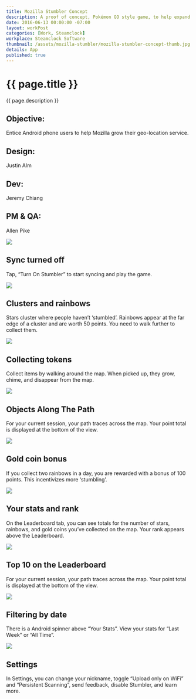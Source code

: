 ```yaml
---
title: Mozilla Stumbler Concept
description: A proof of concept, Pokémon GO style game, to help expand Mozilla’s geolocation services.
date: 2016-06-13 00:00:00 -07:00
layout: workPost
categories: [Work, Steamclock]
workplace: Steamclock Software
thumbnail: /assets/mozilla-stumbler/mozilla-stumbler-concept-thumb.jpg
details: App
published: true
---
```


<div class="mw-1024  u-mar-auto  u-mar-b05">
    <h1 class="u-noMargin  u-mar-b00"><strong>{{ page.title }}</strong></h1>
    <p class="as-h3  u-noMargin" style="max-width: 100%;">{{ page.description }}</p>
    <div class="project-metadata  u-mar-auto  u-mar-t05  u-mar-b00">
        <div class="objective">
            <h2 class="as-h5  u-noMargin  u-mar-b01"><strong>Objective</strong>:</h2>
            <p class="u-noMargin  u-mar-b02">Entice Android phone users to help Mozilla grow their geo-location service.</p>
        </div>
        <div>
            <h2 class="as-h5  u-noMargin  u-mar-b01"><strong>Design</strong>:</h2>
            <p class="u-noMargin  u-mar-b02">Justin Alm</p>
        </div>
        <div>
            <h2 class="as-h5  u-noMargin  u-mar-b01"><strong>Dev</strong>:</h2>
            <p class="u-noMargin  u-mar-b02">Jeremy Chiang</p>
        </div>
        <div>
            <h2 class="as-h5  u-noMargin  u-mar-b01"><strong>PM &amp; QA</strong>:</h2>
            <p class="u-noMargin  u-mar-b02">Allen Pike</p>
        </div>
    </div>
</div>

<div class="Grid  Grid--withGutters">
    <!-- First row -->
    <div class="Grid-cell  u-size1of3">
        <img class="u-rounded-corners  u-shadow"  src="/assets/mozilla-stumbler/mozilla-stumbler-sync-off@2x.jpg"/>
        <h2 class="as-h4  u-mar-t02"><strong>Sync turned off</strong></h2>
        <p>Tap, “Turn On Stumbler” to start syncing and play the game.</p>
    </div>
    <div class="Grid-cell  u-size1of3">
        <img class="u-rounded-corners  u-shadow"  src="/assets/mozilla-stumbler/mozilla-stumbler-map@2x.jpg"/>
        <h2 class="as-h4  u-mar-t02"><strong>Clusters and rainbows</strong></h2>
        <p>Stars cluster where people haven’t ‘stumbled’. Rainbows appear at the far edge of a cluster and are worth 50 points. You need to walk further to collect them.</p>
    </div>
    <div class="Grid-cell  u-size1of3">
        <img class="u-rounded-corners  u-shadow"  src="/assets/mozilla-stumbler/mozilla-stumbler-star-pick-up@2x.jpg"/>
        <h2 class="as-h4  u-mar-t02"><strong>Collecting tokens</strong></h2>
        <p>Collect items by walking around the map. When picked up, they grow, chime, and disappear from the map.</p>
    </div>
    <!-- Second row -->
    <div class="Grid-cell  u-size1of3">
        <img class="u-rounded-corners  u-shadow" src="/assets/mozilla-stumbler/mozilla-stumbler-gather-on-path@2x.jpg"/>
        <h2 class="as-h4  u-mar-t02"><strong>Objects Along The Path</strong></h2>
        <p>For your current session, your path traces across the map. Your point total is displayed at the bottom of the view.</p>
    </div>
    <div class="Grid-cell  u-size1of3">
        <img class="u-rounded-corners  u-shadow"  src="/assets/mozilla-stumbler/mozilla-stumbler-gold-coin-bonus@2x.jpg"/>
        <h2 class="as-h4  u-mar-t02"><strong>Gold coin bonus</strong></h2>
        <p>If you collect two rainbows in a day, you are rewarded with a bonus of 100 points. This incentivizes more ‘stumbling’.</p>
    </div>
    <div class="Grid-cell  u-size1of3">
        <img class="u-rounded-corners  u-shadow"  src="/assets/mozilla-stumbler/mozilla-stumbler-leaderboard@2x.jpg"/>
        <h2 class="as-h4  u-mar-t02"><strong>Your stats and rank</strong></h2>
        <p>On the Leaderboard tab, you can see totals for the number of stars, rainbows, and gold coins you’ve collected on the map. Your rank appears above the Leaderboard.</p>
    </div>
    <!-- Third row -->
    <div class="Grid-cell  u-size1of3">
        <img class="u-rounded-corners  u-shadow" src="/assets/mozilla-stumbler/mozilla-stumbler-leaderboard-ranking@2x.jpg"/>
        <h2 class="as-h4  u-mar-t02"><strong>Top 10 on the Leaderboard</strong></h2>
        <p>For your current session, your path traces across the map. Your point total is displayed at the bottom of the view.</p>
    </div>
    <div class="Grid-cell  u-size1of3">
        <img class="u-rounded-corners  u-shadow"  src="/assets/mozilla-stumbler/mozilla-stumbler-leaderboard-date-range@2x.jpg"/>
        <h2 class="as-h4  u-mar-t02"><strong>Filtering by date</strong></h2>
        <p>There is a Android spinner above “Your Stats”. View your stats for “Last Week” or “All Time”.</p>
    </div>
    <div class="Grid-cell  u-size1of3">
        <img class="u-rounded-corners  u-shadow"  src="/assets/mozilla-stumbler/mozilla-stumbler-settings@2x.jpg"/>
        <h2 class="as-h4  u-mar-t02"><strong>Settings</strong></h2>
        <p class="u-mar-b00">In Settings, you can change your nickname, toggle “Upload only on WiFi” and “Persistent Scanning”, send feedback, disable Stumbler, and learn more.</p>
    </div>
</div>